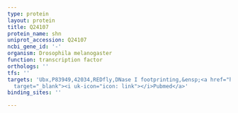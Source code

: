 ```yaml
---
type: protein
layout: protein
title: Q24107
protein_name: shn
uniprot_accession: Q24107
ncbi_gene_id: '-'
organism: Drosophila melanogaster
function: transcription factor
orthologs: ''
tfs: ''
targets: 'Ubx,P83949,42034,REDfly,DNase I footprinting,&ensp;<a href="https://www.ncbi.nlm.nih.gov/pubmed/?term=11071761%5Buid%5D+OR+20965965%5Buid%5D"
  target="_blank"><i uk-icon="icon: link"></i>Pubmed</a>'
binding_sites: ''

---
```

